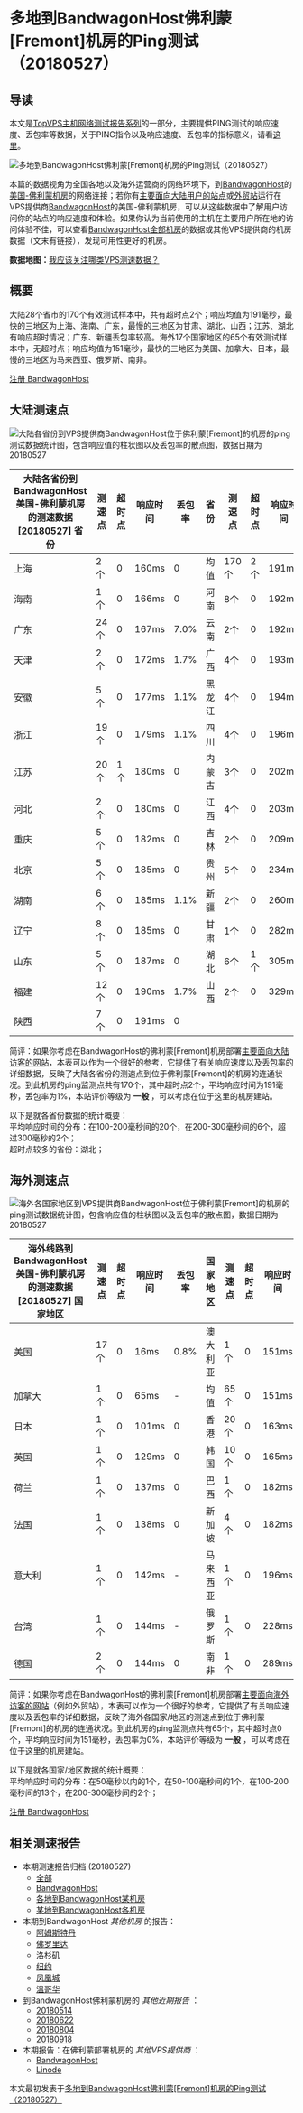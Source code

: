 #  多地到BandwagonHost佛利蒙[Fremont]机房的Ping测试（20180527） 

## 导读

本文是[TopVPS主机网络测试报告系列](https://vps123.top/pingtest)的一部分，主要提供PING测试的响应速度、丢包率等数据，关于PING指令以及响应速度、丢包率的指标意义，请看[这里](https://vps123.top/what-is-ping.html)。

![多地到BandwagonHost佛利蒙\[Fremont\]机房的Ping测试（20180527）](/images/thumbnails/to_bwg_Fremont.png)

本篇的数据视角为全国各地以及海外运营商的网络环境下，到[BandwagonHost](https://vps123.top/go/bwg)的[美国-佛利蒙机房](https://vps123.top/bandwagon-facilities.html#fremont)的网络连接；若你有[主要面向大陆用户的站点](https://vps123.top/website-for-mainland-users.html)或[外贸站](https://vps123.top/website-for-internation-trade.html)运行在VPS提供商[BandwagonHost](https://vps123.top/go/bwg)的美国-佛利蒙机房，可以从这些数据中了解用户访问你的站点的响应速度和体验。如果你认为当前使用的主机在主要用户所在地的访问体验不佳，可以查看[BandwagonHost全部机房](/bandwagon/isp/china/20180527-bandwagon-isp-china.md)的数据或其他VPS提供商的机房数据（文末有链接），发现可用性更好的机房。

**数据地图：**[我应该关注哪类VPS测速数据？](https://vps123.top/find-pingtest-data-you-need.html)

## 概要

大陆28个省市的170个有效测试样本中，共有超时点2个；响应均值为191毫秒，最快的三地区为上海、海南、广东，最慢的三地区为甘肃、湖北、山西；江苏、湖北有响应超时情况；广东、新疆丢包率较高。海外17个国家地区的65个有效测试样本中，无超时点；响应均值为151毫秒，最快的三地区为美国、加拿大、日本，最慢的三地区为马来西亚、俄罗斯、南非。

[注册 BandwagonHost](https://vps123.top/go/bwg/_btn1)

## 大陆测速点

![大陆各省份到VPS提供商BandwagonHost位于佛利蒙\[Fremont\]的机房的ping测试数据统计图，包含响应值的柱状图以及丢包率的散点图，数据日期为20180527](/images/pingtests/bwg_20180527/plot_idc_bwg_usa-fremont_20180527_mainland.png)

大陆各省份到BandwagonHost美国-佛利蒙机房的测速数据 [20180527] 省份 | 测速点 | 超时点 | 响应时间 | 丢包率 | 省份 | 测速点 | 超时点 | 响应时间 | 丢包率  
---|---|---|---|---|---|---|---|---|---  
上海 | 2个 | 0 | 160ms | 0 | 均值 | 170个 | 2个 | 191ms | 1.6%  
海南 | 1个 | 0 | 166ms | 0 | 河南 | 8个 | 0 | 192ms | 0.6%  
广东 | 24个 | 0 | 167ms | 7.0% | 云南 | 2个 | 0 | 192ms | 0  
天津 | 2个 | 0 | 172ms | 1.7% | 广西 | 4个 | 0 | 193ms | 0  
安徽 | 5个 | 0 | 177ms | 1.1% | 黑龙江 | 4个 | 0 | 194ms | 0  
浙江 | 19个 | 0 | 179ms | 1.1% | 四川 | 4个 | 0 | 196ms | 3.3%  
江苏 | 20个 | 1个 | 180ms | 0 | 内蒙古 | 3个 | 0 | 202ms | 1.1%  
河北 | 2个 | 0 | 180ms | 0 | 江西 | 4个 | 0 | 203ms | 1.7%  
重庆 | 5个 | 0 | 182ms | 0 | 吉林 | 2个 | 0 | 209ms | 0  
北京 | 5个 | 0 | 185ms | 0 | 贵州 | 5个 | 0 | 234ms | 3.3%  
湖南 | 6个 | 0 | 185ms | 1.1% | 新疆 | 2个 | 0 | 260ms | 6.7%  
辽宁 | 8个 | 0 | 185ms | 0 | 甘肃 | 1个 | 0 | 282ms | 0  
山东 | 5个 | 0 | 187ms | 0 | 湖北 | 6个 | 1个 | 305ms | 3.3%  
福建 | 12个 | 0 | 190ms | 1.7% | 山西 | 2个 | 0 | 329ms | 0  
陕西 | 7个 | 0 | 191ms | 0 |  |  |  |  |   
  
简评：如果你考虑在BandwagonHost的佛利蒙[Fremont]机房部署[主要面向大陆访客的网站](website-for-mainland-users.html)，本表可以作为一个很好的参考，它提供了有关响应速度以及丢包率的详细数据，反映了大陆各省份的测速点到位于佛利蒙[Fremont]的机房的连通状况。到此机房的ping监测点共有170个，其中超时点2个，平均响应时间为191毫秒，丢包率为1%，本站评价等级为 **一般** ，可以考虑在位于这里的机房建站。

以下是就各省份数据的统计概要：  
平均响应时间的分布：在100-200毫秒间的20个，在200-300毫秒间的6个，超过300毫秒的2个；  
超时点较多的省份：湖北；

## 海外测速点

![海外各国家地区到VPS提供商BandwagonHost位于佛利蒙\[Fremont\]的机房的ping测试数据统计图，包含响应值的柱状图以及丢包率的散点图，数据日期为20180527](/images/pingtests/bwg_20180527/plot_idc_bwg_usa-fremont_20180527_overseas.png)

海外线路到BandwagonHost美国-佛利蒙机房的测速数据 [20180527] 国家地区 | 测速点 | 超时点 | 响应时间 | 丢包率 | 国家地区 | 测速点 | 超时点 | 响应时间 | 丢包率  
---|---|---|---|---|---|---|---|---|---  
美国 | 17个 | 0 | 16ms | 0.8% | 澳大利亚 | 1个 | 0 | 151ms | 0  
加拿大 | 1个 | 0 | 65ms | - | 均值 | 65个 | 0 | 151ms | 0.1%  
日本 | 1个 | 0 | 101ms | 0 | 香港 | 20个 | 0 | 163ms | 0  
英国 | 1个 | 0 | 129ms | 0 | 韩国 | 10个 | 0 | 165ms | 0  
荷兰 | 1个 | 0 | 137ms | 0 | 巴西 | 1个 | 0 | 182ms | 0  
法国 | 1个 | 0 | 138ms | 0 | 新加坡 | 4个 | 0 | 182ms | 0  
意大利 | 1个 | 0 | 142ms | - | 马来西亚 | 1个 | 0 | 196ms | 0  
台湾 | 1个 | 0 | 144ms | - | 俄罗斯 | 1个 | 0 | 228ms | 0  
德国 | 2个 | 0 | 144ms | 0 | 南非 | 1个 | 0 | 289ms | 0  
  
简评：如果你考虑在BandwagonHost的佛利蒙[Fremont]机房部署[主要面向海外访客的网站](https://vps123.top/website-for-internation-trade.html)（例如外贸站），本表可以作为一个很好的参考，它提供了有关响应速度以及丢包率的详细数据，反映了海外各国家/地区的测速点到位于佛利蒙[Fremont]的机房的连通状况。到此机房的ping监测点共有65个，其中超时点0个，平均响应时间为151毫秒，丢包率为0%，本站评价等级为 **一般** ，可以考虑在位于这里的机房建站。

以下是就各国家/地区数据的统计概要：  
平均响应时间的分布：在50毫秒以内的1个，在50-100毫秒间的1个，在100-200毫秒间的13个，在200-300毫秒间的2个；

[注册 BandwagonHost](https://vps123.top/go/bwg/_btn2)

## 相关测速报告

  * 本期测速报告归档 (20180527) 
    * [全部](https://vps123.top/pingtests/20180527 "本期各VPS提供商全部测速报告")
    * [BandwagonHost](https://vps123.top/pingtests/idc-bandwagon/20180527 "本期BandwagonHost的全部测速报告")
    * [各地到BandwagonHost某机房](https://vps123.top/pingtests/idc-bandwagon/isp-global/20180527 "以BandwagonHost某机房为关注对象的视角，横向比较大陆各省份、海外各国家地区")
    * [某地到BandwagonHost各机房](https://vps123.top/pingtests/idc-bandwagon/facility-all/20180527 "以大陆某省份为关注对象的视角，横向比较BandwagonHost各机房")
  * 本期到BandwagonHost _其他机房_ 的报告： 
    * [阿姆斯特丹](/bandwagon/idc/amsterdam/20180527-bandwagon-idc-amsterdam.md "多地到BandwagonHost阿姆斯特丹机房的Ping测试 20180527")
    * [佛罗里达](/bandwagon/idc/florida/20180527-bandwagon-idc-florida.md "多地到BandwagonHost佛罗里达机房的Ping测试 20180527")
    * [洛杉矶](/bandwagon/idc/losangeles/20180527-bandwagon-idc-losangeles.md "多地到BandwagonHost洛杉矶机房的Ping测试 20180527")
    * [纽约](/bandwagon/idc/newyork/20180527-bandwagon-idc-newyork.md "多地到BandwagonHost纽约机房的Ping测试 20180527")
    * [凤凰城](/bandwagon/idc/phoenix/20180527-bandwagon-idc-phoenix.md "多地到BandwagonHost凤凰城机房的Ping测试 20180527")
    * [温哥华](/bandwagon/idc/vancouver/20180527-bandwagon-idc-vancouver.md "多地到BandwagonHost温哥华机房的Ping测试 20180527")
  * 到BandwagonHost佛利蒙机房的 _其他近期报告_ ： 
    * [20180514](/bandwagon/idc/fremont/20180514-bandwagon-idc-fremont.md "多地到BandwagonHost佛利蒙机房的Ping测试 20180514")
    * [20180622](/bandwagon/idc/fremont/20180622-bandwagon-idc-fremont.md "多地到BandwagonHost佛利蒙机房的Ping测试 20180622")
    * [20180804](/bandwagon/idc/fremont/20180804-bandwagon-idc-fremont.md "多地到BandwagonHost佛利蒙机房的Ping测试 20180804")
    * [20180918](/bandwagon/idc/fremont/20180918-bandwagon-idc-fremont.md "多地到BandwagonHost佛利蒙机房的Ping测试 20180918")
  * 本期报告：在佛利蒙部署机房的 _其他VPS提供商_ ： 
    * [BandwagonHost](/bandwagon/idc/fremont/20180527-bwg-idc-fremont.md "多地到BandwagonHost佛利蒙机房的Ping测试 20180527")
    * [Linode](/linode/idc/fremont/20180527-linode-idc-fremont.md "多地到Linode佛利蒙机房的Ping测试 20180527")



本文最初发表于[多地到BandwagonHost佛利蒙[Fremont]机房的Ping测试（20180527）](https://vps123.top/pingtest/20180527-bandwagon-idc-fremont.html)
